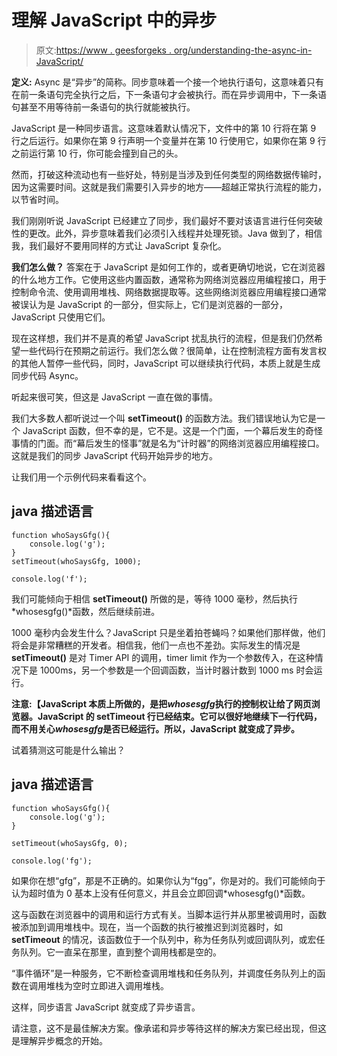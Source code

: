 # 理解 JavaScript 中的异步

> 原文:[https://www . geesforgeks . org/understanding-the-async-in-JavaScript/](https://www.geeksforgeeks.org/understanding-the-async-in-javascript/)

**定义:** Async 是“异步”的简称。同步意味着一个接一个地执行语句，这意味着只有在前一条语句完全执行之后，下一条语句才会被执行。而在异步调用中，下一条语句甚至不用等待前一条语句的执行就能被执行。

JavaScript 是一种同步语言。这意味着默认情况下，文件中的第 10 行将在第 9 行之后运行。如果你在第 9 行声明一个变量并在第 10 行使用它，如果你在第 9 行之前运行第 10 行，你可能会撞到自己的头。

然而，打破这种流动也有一些好处，特别是当涉及到任何类型的网络数据传输时，因为这需要时间。这就是我们需要引入异步的地方——超越正常执行流程的能力，以节省时间。

我们刚刚听说 JavaScript 已经建立了同步，我们最好不要对该语言进行任何突破性的更改。此外，异步意味着我们必须引入线程并处理死锁。Java 做到了，相信我，我们最好不要用同样的方式让 JavaScript 复杂化。

**我们怎么做？**
答案在于 JavaScript 是如何工作的，或者更确切地说，它在浏览器的什么地方工作。它使用这些内置函数，通常称为网络浏览器应用编程接口，用于控制命令流、使用调用堆栈、网络数据提取等。这些网络浏览器应用编程接口通常被误认为是 JavaScript 的一部分，但实际上，它们是浏览器的一部分，JavaScript 只使用它们。

现在这样想，我们并不是真的希望 JavaScript 扰乱执行的流程，但是我们仍然希望一些代码行在预期之前运行。我们怎么做？很简单，让在控制流程方面有发言权的其他人暂停一些代码，同时，JavaScript 可以继续执行代码，本质上就是生成同步代码 Async。

听起来很可笑，但这是 JavaScript 一直在做的事情。

我们大多数人都听说过一个叫 **setTimeout()** 的函数方法。我们错误地认为它是一个 JavaScript 函数，但不幸的是，它不是。这是一个门面，一个幕后发生的奇怪事情的门面。而“幕后发生的怪事”就是名为“计时器”的网络浏览器应用编程接口。这就是我们的同步 JavaScript 代码开始异步的地方。

让我们用一个示例代码来看看这个。

## java 描述语言

```
function whoSaysGfg(){
    console.log('g');
}
setTimeout(whoSaysGfg, 1000);

console.log('f');
```

我们可能倾向于相信 **setTimeout()** 所做的是，等待 1000 毫秒，然后执行*whosesgfg()*函数，然后继续前进。

1000 毫秒内会发生什么？JavaScript 只是坐着拍苍蝇吗？如果他们那样做，他们将会是非常糟糕的开发者。相信我，他们一点也不差劲。实际发生的情况是 **setTimeout()** 是对 Timer API 的调用，timer limit 作为一个参数传入，在这种情况下是 1000ms，另一个参数是一个回调函数，当计时器计数到 1000 ms 时会运行。

**注意:【JavaScript 本质上所做的，是把*whosesgfg*执行的控制权让给了网页浏览器。JavaScript 的 **setTimeout** 行已经结束。它可以很好地继续下一行代码，而不用关心*whosesgfg*是否已经运行。所以，JavaScript 就变成了异步。**

试着猜测这可能是什么输出？

## java 描述语言

```
function whoSaysGfg(){
    console.log('g');
}

setTimeout(whoSaysGfg, 0);

console.log('fg');
```

如果你在想“gfg”，那是不正确的。如果你认为“fgg”，你是对的。我们可能倾向于认为超时值为 0 基本上没有任何意义，并且会立即回调*whosesgfg()*函数。

这与函数在浏览器中的调用和运行方式有关。当脚本运行并从那里被调用时，函数被添加到调用堆栈中。现在，当一个函数的执行被推迟到浏览器时，如 **setTimeout** 的情况，该函数位于一个队列中，称为任务队列或回调队列，或宏任务队列。它一直呆在那里，直到整个调用栈都是空的。

“事件循环”是一种服务，它不断检查调用堆栈和任务队列，并调度任务队列上的函数在调用堆栈为空时立即进入调用堆栈。

这样，同步语言 JavaScript 就变成了异步语言。

请注意，这不是最佳解决方案。像承诺和异步等待这样的解决方案已经出现，但这是理解异步概念的开始。